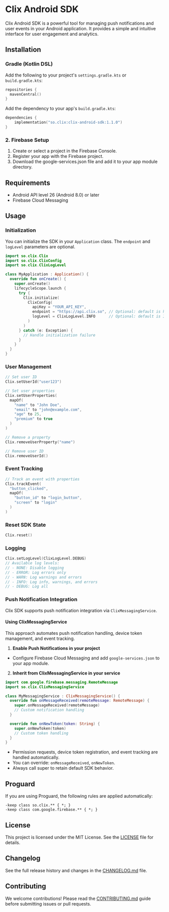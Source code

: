 # Clix Android SDK

Clix Android SDK is a powerful tool for managing push notifications and user events in your Android application. It provides a simple and intuitive interface for user engagement and analytics.

## Installation

### Gradle (Kotlin DSL)

Add the following to your project's `settings.gradle.kts` or `build.gradle.kts`:

```kotlin
repositories {
  mavenCentral()
}
```

Add the dependency to your app's `build.gradle.kts`:

```kotlin
dependencies {
    implementation("so.clix:clix-android-sdk:1.1.0")
}
```

### 2. Firebase Setup

1. Create or select a project in the Firebase Console.
2. Register your app with the Firebase project.
3. Download the google-services.json file and add it to your app module directory.

## Requirements

- Android API level 26 (Android 8.0) or later
- Firebase Cloud Messaging

## Usage

### Initialization

You can initialize the SDK in your `Application` class. The `endpoint` and `logLevel` parameters are optional.

```kotlin
import so.clix.Clix
import so.clix.ClixConfig
import so.clix.ClixLogLevel

class MyApplication : Application() {
  override fun onCreate() {
    super.onCreate()
    lifecycleScope.launch {
      try {
        Clix.initialize(
          ClixConfig(
            apiKey = "YOUR_API_KEY",
            endpoint = "https://api.clix.so", // Optional: default is https://api.clix.so
            logLevel = ClixLogLevel.INFO      // Optional: default is INFO
          )
        )
      } catch (e: Exception) {
        // Handle initialization failure
      }
    }
  }
}
```

### User Management

```kotlin
// Set user ID
Clix.setUserId("user123")

// Set user properties
Clix.setUserProperties(
  mapOf(
    "name" to "John Doe",
    "email" to "john@example.com",
    "age" to 25,
    "premium" to true
  )
)

// Remove a property
Clix.removeUserProperty("name")

// Remove user ID
Clix.removeUserId()
```

### Event Tracking

```kotlin
// Track an event with properties
Clix.trackEvent(
  "button_clicked",
  mapOf(
    "button_id" to "login_button",
    "screen" to "login"
  )
)
```

### Reset SDK State

```kotlin
Clix.reset()
```

### Logging

```kotlin
Clix.setLogLevel(ClixLogLevel.DEBUG)
// Available log levels:
// - NONE: Disable logging
// - ERROR: Log errors only
// - WARN: Log warnings and errors
// - INFO: Log info, warnings, and errors
// - DEBUG: Log all
```

### Push Notification Integration

Clix SDK supports push notification integration via `ClixMessagingService`.

#### Using ClixMessagingService

This approach automates push notification handling, device token management, and event tracking.

1. **Enable Push Notifications in your project**

- Configure Firebase Cloud Messaging and add `google-services.json` to your app module.

2. **Inherit from ClixMessagingService in your service**

```kotlin
import com.google.firebase.messaging.RemoteMessage
import so.clix.ClixMessagingService

class MyMessagingService : ClixMessagingService() {
  override fun onMessageReceived(remoteMessage: RemoteMessage) {
    super.onMessageReceived(remoteMessage)
    // Custom notification handling
  }

  override fun onNewToken(token: String) {
    super.onNewToken(token)
    // Custom token handling
  }
}
```

- Permission requests, device token registration, and event tracking are handled automatically.
- You can override: `onMessageReceived`, `onNewToken`.
- Always call super to retain default SDK behavior.

## Proguard

If you are using Proguard, the following rules are applied automatically:

```proguard
-keep class so.clix.** { *; }
-keep class com.google.firebase.** { *; }
```

## License

This project is licensed under the MIT License. See the [LICENSE](LICENSE) file for details.

## Changelog

See the full release history and changes in the [CHANGELOG.md](CHANGELOG.md) file.

## Contributing

We welcome contributions! Please read the [CONTRIBUTING.md](CONTRIBUTING.md) guide before submitting issues or pull requests.
